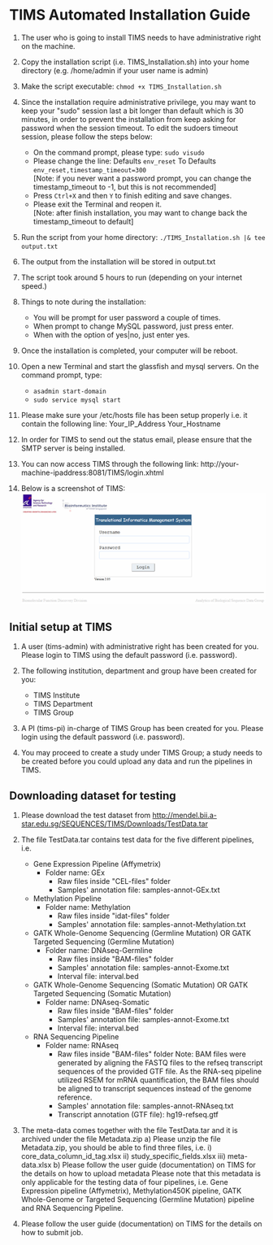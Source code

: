 # TIMS Automated Installation Guide

1.	The user who is going to install TIMS needs to have administrative right on the machine.

2.	Copy the installation script (i.e. TIMS_Installation.sh) into your home directory (e.g. /home/admin if your user name is admin)

3.	Make the script executable: `chmod +x TIMS_Installation.sh`

4.	Since the installation require administrative privilege, you may want to keep your "sudo" session last a bit longer than default which is 30 minutes, in order to prevent the installation from keep asking for password when the session timeout. To edit the sudoers timeout session, please follow the steps below:
	- On the command prompt, please type: `sudo visudo`
	- Please change the line:
		Defaults `env_reset` To Defaults `env_reset,timestamp_timeout=300`<br/>[Note: if you never want a password prompt, you can change the timestamp_timeout to -1, but this is not recommended]
	- Press `Ctrl+X` and then `Y` to finish editing and save changes. 
	- Please exit the Terminal and reopen it.<br/>[Note: after finish installation, you may want to change back the timestamp_timeout to default]

5.	Run the script from your home directory: `./TIMS_Installation.sh |& tee output.txt`

6.	The output from the installation will be stored in output.txt

7.	The script took around 5 hours to run (depending on your internet speed.)

8.	Things to note during the installation:
	- You will be prompt for user password a couple of times.
	- When prompt to change MySQL password, just press enter.
	- When with the option of yes|no, just enter yes.

9.	Once the installation is completed, your computer will be reboot.

10.	Open a new Terminal and start the glassfish and mysql servers. On the command prompt, type:
	- `asadmin start-domain`
	- `sudo service mysql start`

11.	Please make sure your /etc/hosts file has been setup properly i.e. it contain the following line:
Your_IP_Address	Your_Hostname

12.	In order for TIMS to send out the status email, please ensure that the SMTP server is being installed.

13.	You can now access TIMS through the following link:
http://your-machine-ipaddress:8081/TIMS/login.xhtml

14.	Below is a screenshot of TIMS:<br/>
![Figure 1. TIMS login page](TIMS-login.png)

## Initial setup at TIMS
1.	A user (tims-admin) with administrative right has been created for you. Please login to TIMS using the default password (i.e. password).

2.	The following institution, department and group have been created for you:
	- TIMS Institute
 	- TIMS Department
	- TIMS Group

3.	A PI (tims-pi) in-charge of TIMS Group has been created for you. Please login using the default password (i.e. password).

4.	You may proceed to create a study under TIMS Group; a study needs to be created before you could upload any data and run the pipelines in TIMS.

## Downloading dataset for testing
1)	Please download the test dataset from http://mendel.bii.a-star.edu.sg/SEQUENCES/TIMS/Downloads/TestData.tar 

2)	The file TestData.tar contains test data for the five different pipelines, i.e.
	* Gene Expression Pipeline (Affymetrix)
  	  * Folder name: GEx
		*  Raw files inside "CEL-files" folder
		*  Samples' annotation file: samples-annot-GEx.txt
	* Methylation Pipeline
	  * Folder name: Methylation
		* Raw files inside "idat-files" folder
		* Samples' annotation file: samples-annot-Methylation.txt
	* GATK Whole-Genome Sequencing (Germline Mutation) OR GATK Targeted Sequencing (Germline Mutation) 
	  * Folder name: DNAseq-Germline
	    * Raw files inside "BAM-files" folder
	    * Samples' annotation file: samples-annot-Exome.txt
	    * Interval file: interval.bed
	* GATK Whole-Genome Sequencing (Somatic Mutation) OR GATK Targeted Sequencing (Somatic Mutation) 
	  * Folder name: DNAseq-Somatic
		* Raw files inside "BAM-files" folder
		* Samples' annotation file: samples-annot-Exome.txt
		* Interval file: interval.bed
	* RNA Sequencing Pipeline
	  * Folder name: RNAseq
		* Raw files inside "BAM-files" folder
Note: BAM files were generated by aligning the FASTQ files to the refseq transcript sequences of the provided GTF file. As the RNA-seq pipeline utilized RSEM for mRNA quantification, the BAM files should be aligned to transcript sequences instead of the genome reference.
		* Samples' annotation file: samples-annot-RNAseq.txt
		* Transcript annotation (GTF file): hg19-refseq.gtf

3)	The meta-data comes together with the file TestData.tar and it is archived under the file Metadata.zip 
a)	Please unzip the file Metadata.zip, you should be able to find three files, i.e.
i)	core_data_column_id_tag.xlsx
ii)	study_specific_fields.xlsx
iii)	meta-data.xlsx
b)	Please follow the user guide (documentation) on TIMS for the details on how to upload metadata
Please note that this metadata is only applicable for the testing data of four pipelines, i.e. Gene Expression pipeline (Affymetrix), Methylation450K pipeline, GATK Whole-Genome or Targeted Sequencing (Germline Mutation) pipeline and RNA Sequencing Pipeline. 

4)	Please follow the user guide (documentation) on TIMS for the details on how to submit job. 
